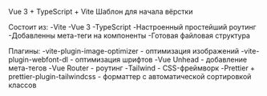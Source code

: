 Vue 3 + TypeScript + Vite
Шаблон для начала вёрстки

Состоит из:
-Vite
-Vue 3
-TypeScript
-Настроенный простейший роутинг
-Добавленны мета-теги на компоненты
-Готовая файловая структура

Плагины:
-vite-plugin-image-optimizer - оптимизация изображений
-vite-plugin-webfont-dl - оптимизация шрифтов
-Vue Unhead - добавление мета-тегов
-Vue Router - роутинг
-Tailwind - CSS-фреймворк
-Prettier + prettier-plugin-tailwindcss - форматтер с автоматической сортировкой классов
